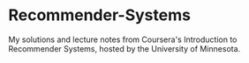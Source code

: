 # Recommender-Systems
My solutions and lecture notes from Coursera's Introduction to Recommender Systems, hosted by the University of Minnesota.
